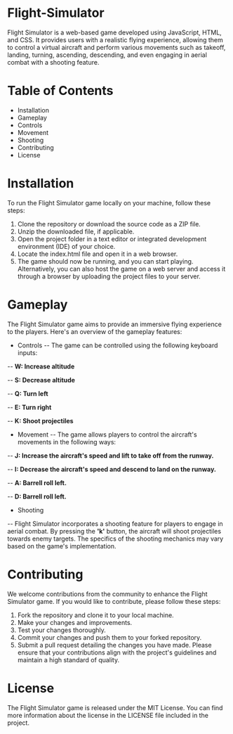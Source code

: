 # Flight-Simulator

Flight Simulator is a web-based game developed using JavaScript, HTML, and CSS. It provides users with a realistic flying experience, allowing them to control a virtual aircraft and perform various movements such as takeoff, landing, turning, ascending, descending, and even engaging in aerial combat with a shooting feature.

# Table of Contents
- Installation
- Gameplay
- Controls
- Movement
- Shooting
- Contributing
- License

# Installation

To run the Flight Simulator game locally on your machine, follow these steps:
1. Clone the repository or download the source code as a ZIP file.
2. Unzip the downloaded file, if applicable.
3. Open the project folder in a text editor or integrated development environment (IDE) of your choice.
4. Locate the index.html file and open it in a web browser.
5. The game should now be running, and you can start playing.
Alternatively, you can also host the game on a web server and access it through a browser by uploading the project files to your server.

# Gameplay
The Flight Simulator game aims to provide an immersive flying experience to the players. Here's an overview of the gameplay features:

- Controls
-- The game can be controlled using the following keyboard inputs:

-- **W: Increase altitude**

-- **S: Decrease altitude**

-- **Q: Turn left**

-- **E: Turn right**

-- **K: Shoot projectiles**

- Movement
-- The game allows players to control the aircraft's movements in the following ways:

-- **J: Increase the aircraft's speed and lift to take off from the runway.**

-- **I: Decrease the aircraft's speed and descend to land on the runway.**

-- **A: Barrell roll left.**

-- **D: Barrell roll left.**

- Shooting

-- Flight Simulator incorporates a shooting feature for players to engage in aerial combat. By pressing the **'k'** button, the aircraft will shoot projectiles towards enemy targets. The specifics of the shooting mechanics may vary based on the game's implementation.

# Contributing
We welcome contributions from the community to enhance the Flight Simulator game. If you would like to contribute, please follow these steps:

1. Fork the repository and clone it to your local machine.
2. Make your changes and improvements.
3. Test your changes thoroughly.
4. Commit your changes and push them to your forked repository.
5. Submit a pull request detailing the changes you have made.
Please ensure that your contributions align with the project's guidelines and maintain a high standard of quality.

# License
The Flight Simulator game is released under the MIT License. You can find more information about the license in the LICENSE file included in the project.
